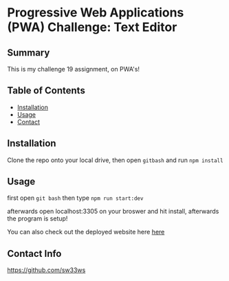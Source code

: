 # Progressive Web Applications (PWA) Challenge: Text Editor

## Summary

This is my challenge 19 assignment, on PWA's!

## Table of Contents

- [Installation](#installation)
- [Usage](#usage)
- [Contact](#contact-info)

## Installation

Clone the repo onto your local drive, then open ```gitbash``` and run ```npm install```

## Usage

first open ```git bash``` then type ```npm run start:dev```

afterwards open localhost:3305 on your broswer and hit install, afterwards the program is setup!

You can also check out the deployed website here [here](https://mighty-hamlet-13053.herokuapp.com/)

## Contact Info

https://github.com/sw33ws
